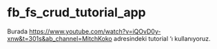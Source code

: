 # fb_fs_crud_tutorial_app

Burada https://www.youtube.com/watch?v=iQOvD0y-xnw&t=301s&ab_channel=MitchKoko adresindeki tutorial ‘ı kullanıyoruz.



